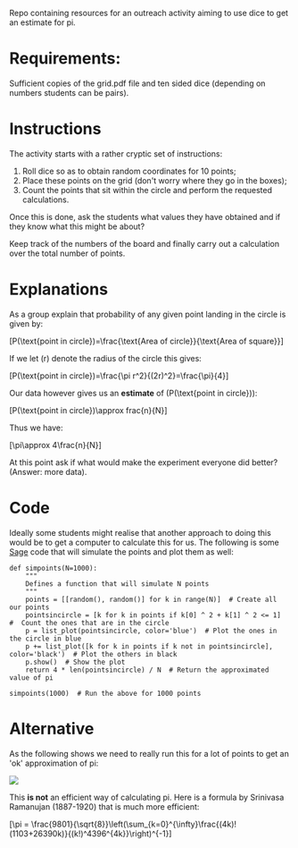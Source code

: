 Repo containing resources for an outreach activity aiming to use dice to get an estimate for pi.

# Requirements:

Sufficient copies of the grid.pdf file and ten sided dice (depending on numbers students can be pairs).

# Instructions

The activity starts with a rather cryptic set of instructions:

1. Roll dice so as to obtain random coordinates for 10 points;
2. Place these points on the grid (don't worry where they go in the boxes);
3. Count the points that sit within the circle and perform the requested calculations.

Once this is done, ask the students what values they have obtained and if they know what this might be about?

Keep track of the numbers of the board and finally carry out a calculation over the total number of points.

# Explanations

As a group explain that probability of any given point landing in the circle is given by:

\[P(\text{point in circle})=\frac{\text{Area of circle}}{\text{Area of square}}\]

If we let \(r\) denote the radius of the circle this gives:

\[P(\text{point in circle})=\frac{\pi r^2}{(2r)^2}=\frac{\pi}{4}\]

Our data however gives us an **estimate** of \(P(\text{point in circle})\):

\[P(\text{point in circle})\approx frac{n}{N}\]

Thus we have:

\[\pi\approx 4\frac{n}{N}\]

At this point ask if what would make the experiment everyone did better? (Answer: more data).

# Code

Ideally some students might realise that another approach to doing this would be to get a computer to calculate this for us.
The following is some [Sage](http://sagemath.org/) code that will simulate the points and plot them as well:

    def simpoints(N=1000):
        """
        Defines a function that will simulate N points
        """
        points = [[random(), random()] for k in range(N)]  # Create all our points
        pointsincircle = [k for k in points if k[0] ^ 2 + k[1] ^ 2 <= 1]  #  Count the ones that are in the circle
        p = list_plot(pointsincircle, color='blue')  # Plot the ones in the circle in blue
        p += list_plot([k for k in points if k not in pointsincircle], color='black')  # Plot the others in black
        p.show()  # Show the plot
        return 4 * len(pointsincircle) / N  # Return the approximated value of pi

    simpoints(1000)  # Run the above for 1000 points

# Alternative

As the following shows we need to really run this for a lot of points to get an 'ok' approximation of pi:

![](http://drvinceknight.github.io/EmbeddedEnterpriseExchange/Images/darts.gif)


This **is not** an efficient way of calculating pi.
Here is a formula by Srinivasa Ramanujan (1887-1920) that is much more efficient:

\[\pi = \frac{9801}{\sqrt{8}}\left(\sum_{k=0}^{\infty}\frac{(4k)!(1103+26390k)}{(k!)^4396^{4k}}\right)^{-1}\]
